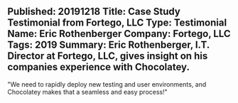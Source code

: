 Published: 20191218
Title: Case Study Testimonial from Fortego, LLC
Type: Testimonial
Name: Eric Rothenberger
Company: Fortego, LLC
Tags: 2019
Summary: Eric Rothenberger, I.T. Director at Fortego, LLC, gives insight on his companies experience with Chocolatey.
---
"We need to rapidly deploy new testing and user environments, and Chocolatey makes that a seamless and easy process!"